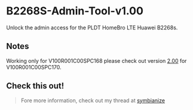 # B2268S-Admin-Tool-v1.00
Unlock the admin access for the PLDT HomeBro LTE Huawei B2268s.


## Notes
Working only for V100R001C00SPC168 please check out version [2.00](https://github.com/reedleoneil/B2268S-Admin-Tool-v2.00) for V100R001C00SPC170.


## Check this out!
>Fore more information, check out my thread at [symbianize](http://www.symbianize.com/showthread.php?t=1313223)
